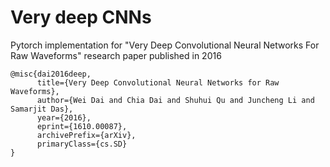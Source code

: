 # Very deep CNNs
Pytorch implementation for "Very Deep Convolutional Neural Networks For Raw Waveforms" research paper published in 2016

```
@misc{dai2016deep,
      title={Very Deep Convolutional Neural Networks for Raw Waveforms}, 
      author={Wei Dai and Chia Dai and Shuhui Qu and Juncheng Li and Samarjit Das},
      year={2016},
      eprint={1610.00087},
      archivePrefix={arXiv},
      primaryClass={cs.SD}
}
```